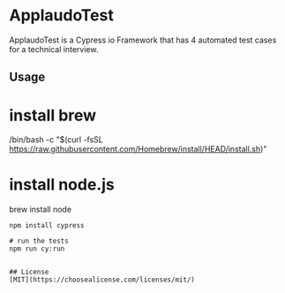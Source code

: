 # ApplaudoTest

ApplaudoTest is a Cypress io Framework that has 4 automated test cases for a technical interview.


## Usage

# install brew
/bin/bash -c "$(curl -fsSL https://raw.githubusercontent.com/Homebrew/install/HEAD/install.sh)"

# install node.js
brew install node

```cypress
npm install cypress

# run the tests
npm run cy:run


## License
[MIT](https://choosealicense.com/licenses/mit/)